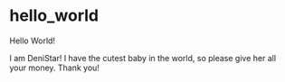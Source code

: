 # hello_world

Hello World! 

I am DeniStar! I have the cutest baby in the world, so please give her all your money. Thank you!
